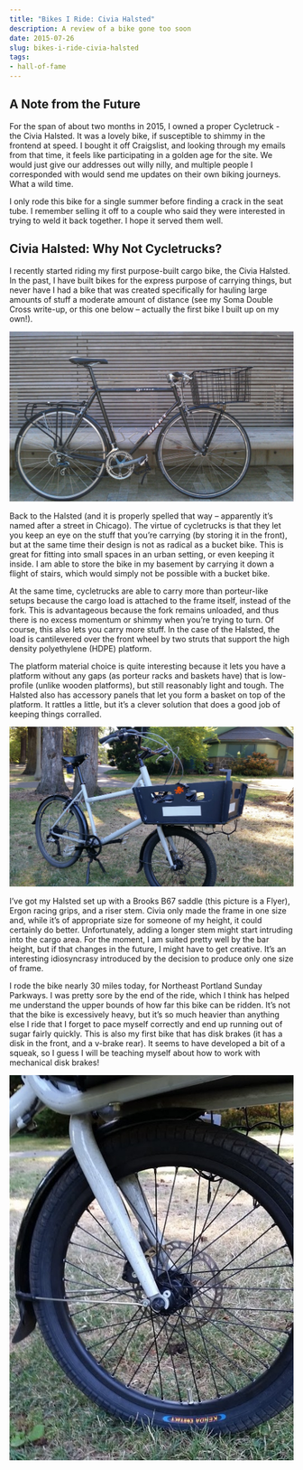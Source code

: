 ```yaml
---
title: "Bikes I Ride: Civia Halsted"
description: A review of a bike gone too soon
date: 2015-07-26
slug: bikes-i-ride-civia-halsted
tags:
- hall-of-fame
---
```

## A Note from the Future

For the span of about two months in 2015, I owned a proper Cycletruck - the Civia Halsted. It was a lovely bike, if susceptible to shimmy in the frontend at speed. I bought it off Craigslist, and looking through my emails from that time, it feels like participating in a golden age for the site. We would just give our addresses out willy nilly, and multiple people I corresponded with would send me updates on their own biking journeys. What a wild time.

I only rode this bike for a single summer before finding a crack in the seat tube. I remember selling it off to a couple who said they were interested in trying to weld it back together. I hope it served them well.

## Civia Halsted: Why Not Cycletrucks?
I recently started riding my first purpose-built cargo bike, the Civia Halsted. In the past, I have built bikes for the express purpose of carrying things, but never have I had a bike that was created specifically for hauling large amounts of stuff a moderate amount of distance (see my Soma Double Cross write-up, or this one below – actually the first bike I built up on my own!).

![The first bike I built up on my own - a tubular cromoly steel frame with stem shifters, a Bontrager ultralight rear rack, and a massive Wald 1392 basket in the front](./first-cargo-bike.jpeg)

Back to the Halsted (and it is properly spelled that way – apparently it’s named after a street in Chicago). The virtue of cycletrucks is that they let you keep an eye on the stuff that you’re carrying (by storing it in the front), but at the same time their design is not as radical as a bucket bike. This is great for fitting into small spaces in an urban setting, or even keeping it inside. I am able to store the bike in my basement by carrying it down a flight of stairs, which would simply not be possible with a bucket bike.

At the same time, cycletrucks are able to carry more than porteur-like setups because the cargo load is attached to the frame itself, instead of the fork. This is advantageous because the fork remains unloaded, and thus there is no excess momentum or shimmy when you’re trying to turn. Of course, this also lets you carry more stuff. In the case of the Halsted, the load is cantilevered over the front wheel by two struts that support the high density polyethylene (HDPE) platform.

The platform material choice is quite interesting because it lets you have a platform without any gaps (as porteur racks and baskets have) that is low-profile (unlike wooden platforms), but still reasonably light and tough. The Halsted also has accessory panels that let you form a basket on top of the platform. It rattles a little, but it’s a clever solution that does a good job of keeping things corralled.

![Three-quarters view of the Civia Halsted - white bike with swept-back handlebars, a large rear wheel and a smaller front wheel; above the front wheel is a large plastic basket.](./halsted-front.jpeg)

I’ve got my Halsted set up with a Brooks B67 saddle (this picture is a Flyer), Ergon racing grips, and a riser stem. Civia only made the frame in one size and, while it’s of appropriate size for someone of my height, it could certainly do better. Unfortunately, adding a longer stem might start intruding into the cargo area. For the moment, I am suited pretty well by the bar height, but if that changes in the future, I might have to get creative. It’s an interesting idiosyncrasy introduced by the decision to produce only one size of frame.

I rode the bike nearly 30 miles today, for Northeast Portland Sunday Parkways. I was pretty sore by the end of the ride, which I think has helped me understand the upper bounds of how far this bike can be ridden. It’s not that the bike is excessively heavy, but it’s so much heavier than anything else I ride that I forget to pace myself correctly and end up running out of sugar fairly quickly. This is also my first bike that has disk brakes (it has a disk in the front, and a v-brake rear). It seems to have developed a bit of a squeak, so I guess I will be teaching myself about how to work with mechanical disk brakes!

![The front wheel of the Civia Halsted, with black Kenda tire and mechanically actuated disk brake](./halsted-brakes.jpeg)
